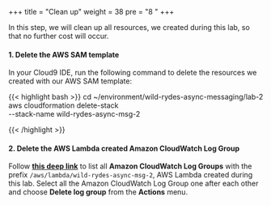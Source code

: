 +++
title = "Clean up"
weight = 38
pre = "8 "
+++

In this step, we will clean up all resources, we created during this lab, so that no further cost will occur.

#### 1. Delete the AWS SAM template

In your Cloud9 IDE, run the following command to delete the resources we created with our AWS SAM template:

{{< highlight bash >}}
cd ~/environment/wild-rydes-async-messaging/lab-2
aws cloudformation delete-stack \
    --stack-name wild-rydes-async-msg-2

{{< /highlight >}}


#### 2. Delete the AWS Lambda created Amazon CloudWatch Log Group

Follow **[this deep link](https://console.aws.amazon.com/cloudwatch/home?#logs:prefix=/aws/lambda/wild-rydes-async-msg-2)** to list all **Amazon CloudWatch Log Groups** with the prefix `/aws/lambda/wild-rydes-async-msg-2`, AWS Lambda created during this lab. Select all the Amazon CloudWatch Log Group one after each other and choose **Delete log group** from the **Actions** menu.

